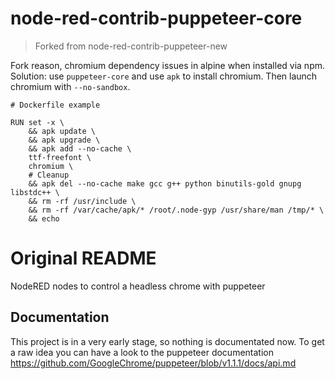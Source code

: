 # node-red-contrib-puppeteer-core

> Forked from node-red-contrib-puppeteer-new

Fork reason, chromium dependency issues in alpine when installed via npm. Solution: use `puppeteer-core` and use `apk` to install chromium. Then launch chromium with `--no-sandbox`.

```
# Dockerfile example

RUN set -x \
    && apk update \
    && apk upgrade \
    && apk add --no-cache \
    ttf-freefont \
    chromium \
    # Cleanup
    && apk del --no-cache make gcc g++ python binutils-gold gnupg libstdc++ \
    && rm -rf /usr/include \
    && rm -rf /var/cache/apk/* /root/.node-gyp /usr/share/man /tmp/* \
    && echo
```

# Original README

NodeRED nodes to control a headless chrome with puppeteer

## Documentation

This project is in a very early stage, so nothing is documentated now. To get a raw idea you can have a look to the puppeteer documentation https://github.com/GoogleChrome/puppeteer/blob/v1.1.1/docs/api.md

